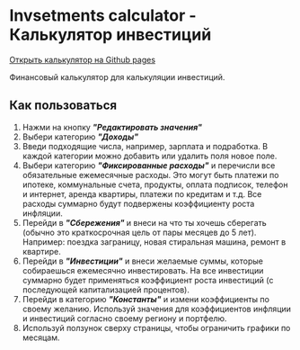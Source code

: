 # Invsetments calculator - Калькулятор инвестиций

[Открыть калькулятор на Github pages](https://grentank.github.io/fire-calculator/)

Финансовый калькулятор для калькуляции инвестиций.

## Как пользоваться

1. Нажми на кнопку **_"Редактировать значения"_**
2. Выбери категорию **_"Доходы"_**
3. Введи подходящие числа, например, зарплата и подработка. В каждой
   категории можно добавить или удалить поля новое поле.
4. Выбери категорию **_"Фиксированные расходы"_** и перечисли все
   обязательные ежемесячные расходы. Это могут быть платежи по
   ипотеке, коммунальные счета, продукты, оплата подписок, телефон и
   интернет, аренда квартиры, платежи по кредитам и т.д. Все расходы
   суммарно будут подвержены коэффициенту роста инфляции.
5. Перейди в **_"Сбережения"_** и внеси на что ты хочешь сберегать
   (обычно это краткосрочная цель от пары месяцев до 5 лет). Например:
   поездка заграницу, новая стиральная машина, ремонт в квартире.
6. Перейди в **_"Инвестиции"_** и внеси желаемые суммы, которые
   собираешься ежемесячно инвестировать. На все инвестиции суммарно
   будет применяться коэффициент роста инвестиций (с последующей
   капитализацией процентов).
7. Перейди в категорию **_"Константы"_** и измени коэффициенты по
   своему желанию. Используй значения для коэффициентов инфляции и
   инвестиций согласно своему региону и портфелю.
8. Используй ползунок сверху страницы, чтобы ограничить графики по
   месяцам.
